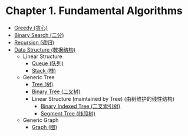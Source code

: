 # Chapter 1. Fundamental Algorithms

* [Greedy (贪心)](Ch1-Fundamental.md#greedy)
* [Binary Search (二分)](Ch1-Fundamental.md#binary-search)
* [Recursion (递归)](Ch1-Fundamental.md#recursion)
* [Data Structure (数据结构)](Ch1-Fundamental.md#data-structure)
  * Linear Structure
    * [Queue (队列)](Ch1-Fundamental.md#queue)
    * [Stack (栈)](Ch1-Fundamental.md#stack)
  * Generic Tree
    * [Tree (树)](Ch1-Fundamental.md#tree)
    * [Binary Tree (二叉树)](Ch1-Fundamental.md#binary-tree)
    * Linear Structure (maintained by Tree) (由树维护的线性结构)
      * [Binary Indexed Tree (二叉索引树)](Ch1-Fundamental.md#binary-indexed-tree)
      * [Segment Tree (线段树)](Ch1-Fundamental.md#segment-tree)
  * Generic Graph
    * [Graph (图)](Ch1-Fundamental.md#graph)

